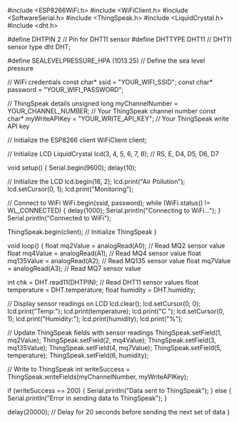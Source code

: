 #include <ESP8266WiFi.h>
#include <WiFiClient.h>
#include <SoftwareSerial.h>
#include <ThingSpeak.h>
#include <LiquidCrystal.h>
#include <dht.h>

#define DHTPIN 2  // Pin for DHT11 sensor
#define DHTTYPE DHT11  // DHT11 sensor type
dht DHT;

#define SEALEVELPRESSURE_HPA (1013.25) // Define the sea level pressure

// WiFi credentials
const char* ssid = "YOUR_WIFI_SSID";
const char* password = "YOUR_WIFI_PASSWORD";

// ThingSpeak details
unsigned long myChannelNumber = YOUR_CHANNEL_NUMBER;  // Your ThingSpeak channel number
const char* myWriteAPIKey = "YOUR_WRITE_API_KEY";  // Your ThingSpeak write API key

// Initialize the ESP8266 client
WiFiClient client;

// Initialize LCD
LiquidCrystal lcd(3, 4, 5, 6, 7, 8); // RS, E, D4, D5, D6, D7

void setup() {
  Serial.begin(9600);
  delay(10);
  
  // Initialize the LCD
  lcd.begin(16, 2);
  lcd.print("Air Pollution");
  lcd.setCursor(0, 1);
  lcd.print("Monitoring");
  
  // Connect to WiFi
  WiFi.begin(ssid, password);
  while (WiFi.status() != WL_CONNECTED) {
    delay(1000);
    Serial.println("Connecting to WiFi...");
  }
  Serial.println("Connected to WiFi");

  ThingSpeak.begin(client);  // Initialize ThingSpeak
}

void loop() {
  float mq2Value = analogRead(A0); // Read MQ2 sensor value
  float mq4Value = analogRead(A1); // Read MQ4 sensor value
  float mq135Value = analogRead(A2); // Read MQ135 sensor value
  float mq7Value = analogRead(A3); // Read MQ7 sensor value
  
  int chk = DHT.read11(DHTPIN); // Read DHT11 sensor values
  float temperature = DHT.temperature;
  float humidity = DHT.humidity;

  // Display sensor readings on LCD
  lcd.clear();
  lcd.setCursor(0, 0);
  lcd.print("Temp:");
  lcd.print(temperature);
  lcd.print("C ");
  lcd.setCursor(0, 1);
  lcd.print("Humidity:");
  lcd.print(humidity);
  lcd.print("%");

  // Update ThingSpeak fields with sensor readings
  ThingSpeak.setField(1, mq2Value);
  ThingSpeak.setField(2, mq4Value);
  ThingSpeak.setField(3, mq135Value);
  ThingSpeak.setField(4, mq7Value);
  ThingSpeak.setField(5, temperature);
  ThingSpeak.setField(6, humidity);

  // Write to ThingSpeak
  int writeSuccess = ThingSpeak.writeFields(myChannelNumber, myWriteAPIKey);

  if (writeSuccess == 200) {
    Serial.println("Data sent to ThingSpeak");
  } else {
    Serial.println("Error in sending data to ThingSpeak");
  }

  delay(20000); // Delay for 20 seconds before sending the next set of data
}
